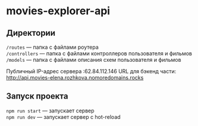 # movies-explorer-api
## Директории

`/routes` — папка с файлами роутера  
`/controllers` — папка с файлами контроллеров пользователя и фильмов   
`/models` — папка с файлами описания схем пользователя и фильмов 

Публичный IP-адрес сервера :62.84.112.146
URL для бэкенд части: http://api.movies-elena.rozhkova.nomoredomains.rocks
  

## Запуск проекта

`npm run start` — запускает сервер   
`npm run dev` — запускает сервер с hot-reload
